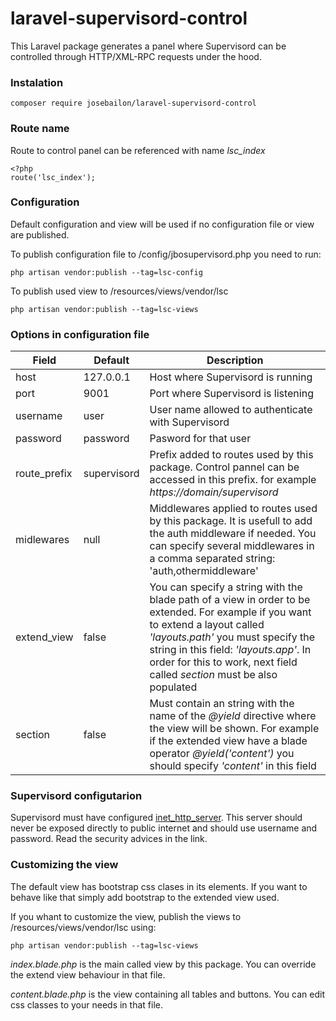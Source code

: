 # laravel-supervisord-control

This Laravel package generates a panel where Supervisord can be controlled through HTTP/XML-RPC requests under the hood.

### Instalation
```
composer require josebailon/laravel-supervisord-control
```

### Route name
Route to control panel can be referenced with name *lsc_index*
```
<?php
route('lsc_index');

```

### Configuration

Default configuration and view will be used if no configuration file or view are published.

To publish configuration file to /config/jbosupervisord.php you need to run:
```
php artisan vendor:publish --tag=lsc-config
```
To publish used view to /resources/views/vendor/lsc
```
php artisan vendor:publish --tag=lsc-views
```

### Options in configuration file

|Field|Default|Description|
|---|---|---|
|host| 127.0.0.1|Host where Supervisord is running|
|port| 9001|Port where Supervisord is listening|
|username|user|User name allowed to authenticate with Supervisord|
|password|password|Pasword for that user|
|route_prefix|supervisord|Prefix added to routes used by this package. Control pannel can be accessed in this prefix. for example *https://<span></span>domain/supervisord*|
|midlewares|null|Middlewares applied to routes used by this package. It is usefull to add the auth middleware if needed. You can specify several middlewares in a comma separated string: 'auth,othermiddleware'
|extend_view|false|You can specify a string with the blade path of a view in order to be extended. For example if you want to extend a layout called *'layouts.path'* you must specify the string in this field: *'layouts.app'*. In order for this to work, next field called *section* must be also populated|
|section|false| Must contain an string with the name of the *@yield* directive  where the view will be shown. For example if the extended view have a blade operator *@yield('content')* you should specify *'content'* in this field|

### Supervisord configutarion
Supervisord must have configured [inet_http_server](http://www.supervisord.org/configuration.html#inet-http-server-section-settings). This server should never be exposed directly to public internet and should use username and password. Read the security advices in the link.



### Customizing the view
The default view has bootstrap css clases in its elements. If you want to behave like that simply add bootstrap to the extended view used.

If you whant to customize the view, publish the views to /resources/views/vendor/lsc using:
```
php artisan vendor:publish --tag=lsc-views
```

*index.blade.php* is the main called view by this package. You can override the extend view behaviour in that file.

*content.blade.php* is the view containing all tables and buttons. You can edit css classes to your needs in that file.